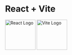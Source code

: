 # React + Vite
<img src="https://upload.wikimedia.org/wikipedia/commons/a/a7/React-icon.svg" alt="React Logo" width="100"/>
<img src="https://vitejs.dev/logo.svg" alt="Vite Logo" width="100"/>
